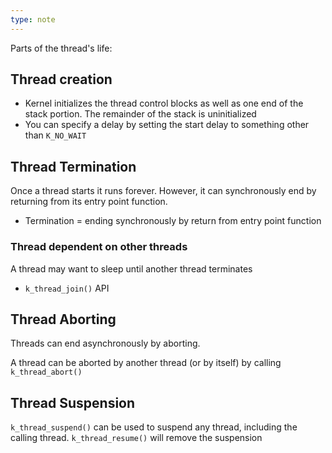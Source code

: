```yaml
---
type: note
---
```

Parts of the thread's life:

## Thread creation
- Kernel initializes the thread control blocks as well as one end of the stack portion. The remainder of the stack is uninitialized
- You can specify a delay by setting the start delay to something other than `K_NO_WAIT`

## Thread Termination
Once a thread starts it runs forever. However, it can synchronously end by returning from its entry point function.
- Termination = ending synchronously by return from entry point function

### Thread dependent on other threads
A thread may want to sleep until another thread terminates
- `k_thread_join()` API

## Thread Aborting
Threads can end asynchronously by aborting. 

A thread can be aborted by another thread (or by itself) by calling `k_thread_abort()`


## Thread Suspension
`k_thread_suspend()` can be used to suspend any thread, including the calling thread. 
`k_thread_resume()` will remove the suspension
